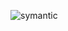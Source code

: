 ![symantic](https://user-images.githubusercontent.com/79565669/222423669-58dc9a2d-e6d0-4b4a-8534-a8ff66298db0.PNG)
